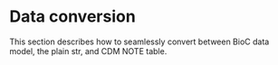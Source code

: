 # Data conversion

This section describes how to seamlessly convert between BioC data model, the
plain str, and CDM NOTE table.

